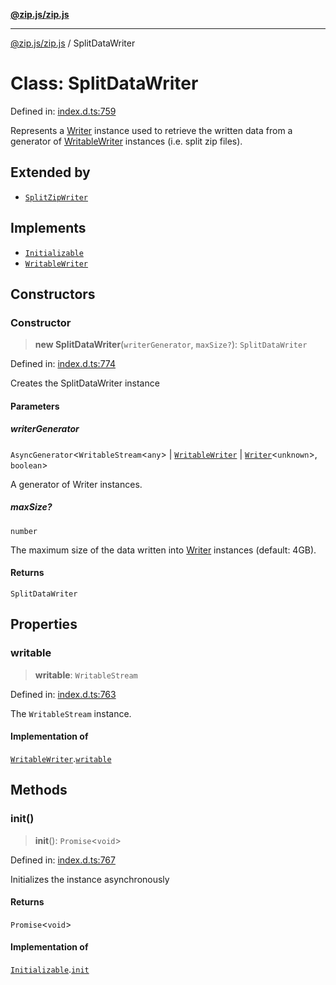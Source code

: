 [**@zip.js/zip.js**](../README.md)

***

[@zip.js/zip.js](../globals.md) / SplitDataWriter

# Class: SplitDataWriter

Defined in: [index.d.ts:759](https://github.com/gildas-lormeau/zip.js/blob/0ff014cd43c06ee35ed26f2c2f89837d8f86c870/index.d.ts#L759)

Represents a [Writer](Writer.md)  instance used to retrieve the written data from a generator of [WritableWriter](../interfaces/WritableWriter.md)  instances  (i.e. split zip files).

## Extended by

- [`SplitZipWriter`](SplitZipWriter.md)

## Implements

- [`Initializable`](../interfaces/Initializable.md)
- [`WritableWriter`](../interfaces/WritableWriter.md)

## Constructors

### Constructor

> **new SplitDataWriter**(`writerGenerator`, `maxSize?`): `SplitDataWriter`

Defined in: [index.d.ts:774](https://github.com/gildas-lormeau/zip.js/blob/0ff014cd43c06ee35ed26f2c2f89837d8f86c870/index.d.ts#L774)

Creates the SplitDataWriter instance

#### Parameters

##### writerGenerator

`AsyncGenerator`\<`WritableStream`\<`any`\> \| [`WritableWriter`](../interfaces/WritableWriter.md) \| [`Writer`](Writer.md)\<`unknown`\>, `boolean`\>

A generator of Writer instances.

##### maxSize?

`number`

The maximum size of the data written into [Writer](Writer.md) instances (default: 4GB).

#### Returns

`SplitDataWriter`

## Properties

### writable

> **writable**: `WritableStream`

Defined in: [index.d.ts:763](https://github.com/gildas-lormeau/zip.js/blob/0ff014cd43c06ee35ed26f2c2f89837d8f86c870/index.d.ts#L763)

The `WritableStream` instance.

#### Implementation of

[`WritableWriter`](../interfaces/WritableWriter.md).[`writable`](../interfaces/WritableWriter.md#writable)

## Methods

### init()

> **init**(): `Promise`\<`void`\>

Defined in: [index.d.ts:767](https://github.com/gildas-lormeau/zip.js/blob/0ff014cd43c06ee35ed26f2c2f89837d8f86c870/index.d.ts#L767)

Initializes the instance asynchronously

#### Returns

`Promise`\<`void`\>

#### Implementation of

[`Initializable`](../interfaces/Initializable.md).[`init`](../interfaces/Initializable.md#init)
